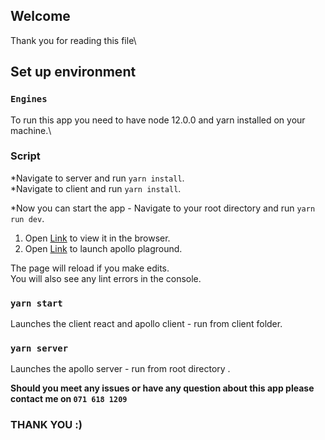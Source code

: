 ## Welcome
Thank you for reading this file\

## Set up environment

### `Engines`

To run this app you need to have node 12.0.0 and yarn installed on your machine.\

### Script
*Navigate to server and run `yarn install`.<br />
*Navigate to client and run `yarn install`.<br />

*Now you can start the app - Navigate to your root directory and run `yarn run dev`.<br /> 

1. Open [Link](http://localhost:3000) to view it in the browser.<br >
2. Open [Link](http://localhost:4000) to launch apollo plaground.<br />

The page will reload if you make edits.<br />
You will also see any lint errors in the console.
### `yarn start`

Launches the client react and apollo client - run from client folder.<br />

### `yarn server`

Launches the apollo server - run from root directory .<br />


**Should you meet any issues or have any question about this app please contact me on `071 618 1209`**

### THANK YOU :)